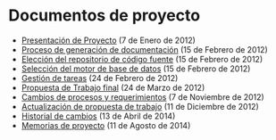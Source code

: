 # Documentos de proyecto

* [Presentación de Proyecto](2012-01-07-Presentacion-Proyecto) (7 de Enero de 2012)
* [Proceso de generación de documentación](2012-02-15-Generacion-de-la-Documentacion) (15 de Febrero de 2012)
* [Elección del repositorio de código fuente](2012-02-15-Detalles-Repositorio-de-Codigo-Fuente) (15 de Febrero de 2012)
* [Selección del motor de base de datos](2012-02-15-Detalles-Seleccion-Base-de-Datos) (15 de Febrero de 2012)
* [Gestión de tareas](2012-02-24-Detalles-Gestion-de-Tareas) (24 de Febrero de 2012)
* [Propuesta de Trabajo final](2012-03-24-Propuesta-Trabajo) (24 de Marzo de 2012)
* [Cambios de procesos y requerimientos](2012-11-07-Cambios-de-procesos-y-requerimientos) (7 de Noviembre de 2012)
* [Actualización de propuesta de trabajo](2012-12-11-Actualizacion-Propuesta-Trabajo) (11 de Diciembre de 2012)
* [Historial de cambios](2014-04-13-Historial-de-cambios) (13 de Abril de 2014)
* [Memorias de proyecto](2014-08-11-Memorias-de-Proyecto) (11 de Agosto de 2014)
